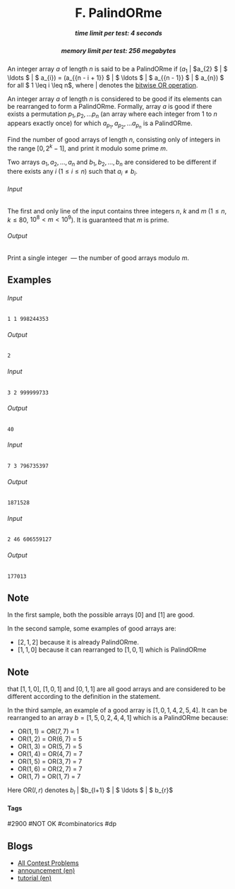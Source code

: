 <h1 style='text-align: center;'> F. PalindORme</h1>

<h5 style='text-align: center;'>time limit per test: 4 seconds</h5>
<h5 style='text-align: center;'>memory limit per test: 256 megabytes</h5>

An integer array $a$ of length $n$ is said to be a PalindORme if ($a_{1}$ $|$ $a_{2} $ $|$ $ \ldots $ $|$ $ a_{i}) = (a_{{n - i + 1}} $ $|$ $ \ldots $ $|$ $ a_{{n - 1}} $ $|$ $ a_{n}) $ for all $ 1 \leq i \leq n$, where $|$ denotes the [bitwise OR operation](https://en.wikipedia.org/wiki/Bitwise_operation#OR).

An integer array $a$ of length $n$ is considered to be good if its elements can be rearranged to form a PalindORme. Formally, array $a$ is good if there exists a permutation $p_1, p_2, \ldots p_n$ (an array where each integer from $1$ to $n$ appears exactly once) for which $a_{p_1}, a_{p_2}, \ldots a_{p_n}$ is a PalindORme.

Find the number of good arrays of length $n$, consisting only of integers in the range $[0, 2^{k} - 1]$, and print it modulo some prime $m$.

Two arrays $a_1, a_2, \ldots, a_n$ and $b_1, b_2, \ldots, b_n$ are considered to be different if there exists any $i$ $(1 \leq i \leq n)$ such that $a_i \ne b_i$.

###### Input

The first and only line of the input contains three integers $n$, $k$ and $m$ ($1 \leq n,k \leq 80$, $10^8 \lt m \lt 10^9$). It is guaranteed that $m$ is prime.

###### Output

Print a single integer  — the number of good arrays modulo $m$.

## Examples

###### Input


```text
1 1 998244353
```
###### Output


```text
2
```
###### Input


```text
3 2 999999733
```
###### Output


```text
40
```
###### Input


```text
7 3 796735397
```
###### Output


```text
1871528
```
###### Input


```text
2 46 606559127
```
###### Output


```text
177013
```
## Note

In the first sample, both the possible arrays $[0]$ and $[1]$ are good.

In the second sample, some examples of good arrays are:

* $[2, 1, 2]$ because it is already PalindORme.
* $[1, 1, 0]$ because it can rearranged to $[1, 0, 1]$ which is PalindORme

## Note

 that $[1, 1, 0]$, $[1, 0, 1]$ and $[0, 1, 1]$ are all good arrays and are considered to be different according to the definition in the statement.

In the third sample, an example of a good array is $[1, 0, 1, 4, 2, 5, 4]$. It can be rearranged to an array $b = [1, 5, 0, 2, 4, 4, 1]$ which is a PalindORme because:

* $\mathrm{OR}(1, 1)$ = $\mathrm{OR}(7, 7)$ = $1$
* $\mathrm{OR}(1, 2)$ = $\mathrm{OR}(6, 7)$ = $5$
* $\mathrm{OR}(1, 3)$ = $\mathrm{OR}(5, 7)$ = $5$
* $\mathrm{OR}(1, 4)$ = $\mathrm{OR}(4, 7)$ = $7$
* $\mathrm{OR}(1, 5)$ = $\mathrm{OR}(3, 7)$ = $7$
* $\mathrm{OR}(1, 6)$ = $\mathrm{OR}(2, 7)$ = $7$
* $\mathrm{OR}(1, 7)$ = $\mathrm{OR}(1, 7)$ = $7$

Here $\mathrm{OR}(l, r)$ denotes $b_{l}$ $|$ $b_{l+1} $ $|$ $ \ldots $ $|$ $ b_{r}$



#### Tags 

#2900 #NOT OK #combinatorics #dp 

## Blogs
- [All Contest Problems](../Codeforces_Round_754_(Div._2).md)
- [announcement (en)](../blogs/announcement_(en).md)
- [tutorial (en)](../blogs/tutorial_(en).md)
